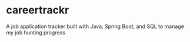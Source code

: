 # careertrackr
A job application tracker built with Java, Spring Boot, and SQL to manage my job hunting progress
